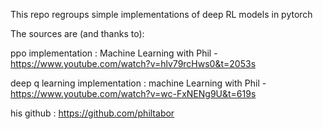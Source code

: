 This repo regroups simple implementations of deep RL models in pytorch

The sources are (and thanks to):

ppo implementation :  Machine Learning with Phil - https://www.youtube.com/watch?v=hlv79rcHws0&t=2053s

deep q learning implementation : machine Learning with Phil - https://www.youtube.com/watch?v=wc-FxNENg9U&t=619s

his github : https://github.com/philtabor
